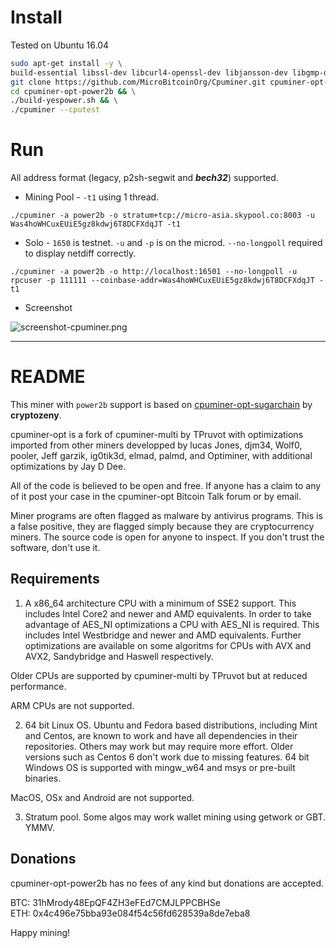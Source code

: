 # Install
Tested on Ubuntu 16.04

```bash
sudo apt-get install -y \
build-essential libssl-dev libcurl4-openssl-dev libjansson-dev libgmp-dev automake zlib1g-dev && \
git clone https://github.com/MicroBitcoinOrg/Cpuminer.git cpuminer-opt-power2b && \
cd cpuminer-opt-power2b && \
./build-yespower.sh && \
./cpuminer --cputest
```

# Run
All address format (legacy, p2sh-segwit and ___bech32___) supported.

 * Mining Pool - `-t1` using 1 thread.
```
./cpuminer -a power2b -o stratum+tcp://micro-asia.skypool.co:8003 -u Was4hoWHCuxEUiE5gz8kdwj6T8DCFXdqJT -t1
```

 * Solo - `1650` is testnet. `-u` and `-p` is on the microd. `--no-longpoll` required to display netdiff correctly. 
```
./cpuminer -a power2b -o http://localhost:16501 --no-longpoll -u rpcuser -p 111111 --coinbase-addr=Was4hoWHCuxEUiE5gz8kdwj6T8DCFXdqJT -t1
```

 * Screenshot

![screenshot-cpuminer.png](https://i.imgur.com/TKWy4Zj.png)

-----

# README

This miner with `power2b` support is based on [cpuminer-opt-sugarchain](https://github.com/cryptozeny/cpuminer-opt-sugarchain) by **cryptozeny**.

cpuminer-opt is a fork of cpuminer-multi by TPruvot with optimizations
imported from other miners developped by lucas Jones, djm34, Wolf0, pooler,
Jeff garzik, ig0tik3d, elmad, palmd, and Optiminer, with additional
optimizations by Jay D Dee.

All of the code is believed to be open and free. If anyone has a
claim to any of it post your case in the cpuminer-opt Bitcoin Talk forum
or by email.

Miner programs are often flagged as malware by antivirus programs. This is
a false positive, they are flagged simply because they are cryptocurrency
miners. The source code is open for anyone to inspect. If you don't trust
the software, don't use it.

Requirements
------------

1. A x86_64 architecture CPU with a minimum of SSE2 support. This includes
Intel Core2 and newer and AMD equivalents. In order to take advantage of AES_NI
optimizations a CPU with AES_NI is required. This includes Intel Westbridge
and newer and AMD equivalents. Further optimizations are available on some
algoritms for CPUs with AVX and AVX2, Sandybridge and Haswell respectively.

Older CPUs are supported by cpuminer-multi by TPruvot but at reduced
performance.

ARM CPUs are not supported.

2. 64 bit Linux OS. Ubuntu and Fedora based distributions, including Mint and
Centos, are known to work and have all dependencies in their repositories.
Others may work but may require more effort. Older versions such as Centos 6
don't work due to missing features.
64 bit Windows OS is supported with mingw_w64 and msys or pre-built binaries.

MacOS, OSx and Android are not supported.

3. Stratum pool. Some algos may work wallet mining using getwork or GBT. YMMV.

Donations
---------

cpuminer-opt-power2b has no fees of any kind but donations are accepted.

 BTC: 31hMrody48EpQF4ZH3eFEd7CMJLPPCBHSe  
 ETH: 0x4c496e75bba93e084f54c56fd628539a8de7eba8  

Happy mining!
